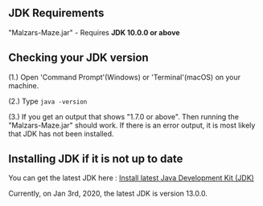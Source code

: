 ## JDK Requirements

"Malzars-Maze.jar" - Requires <b>JDK 10.0.0 or above</b>

## Checking your JDK version

(1.) Open 'Command Prompt'(Windows) or 'Terminal'(macOS) on your machine.

(2.) Type ``` java -version ```

(3.) If you get an output that shows "1.7.0 or above". Then running the "Malzars-Maze.jar" should work. If there is an error output, it is most likely that JDK has not been installed.

## Installing JDK if it is not up to date

You can get the latest JDK here : <a href="https://www.oracle.com/technetwork/java/javase/downloads/index.html">Install latest Java Development Kit (JDK)</a>

Currently, on Jan 3rd, 2020, the latest JDK is version 13.0.0.

